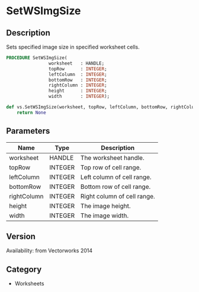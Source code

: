 # SetWSImgSize

## Description
Sets specified image size in specified worksheet cells.

```pascal
PROCEDURE SetWSImgSize(
				worksheet   : HANDLE;
				topRow      : INTEGER;
				leftColumn  : INTEGER;
				bottomRow   : INTEGER;
				rightColumn : INTEGER;
				height      : INTEGER;
				width       : INTEGER);
```

```python
def vs.SetWSImgSize(worksheet, topRow, leftColumn, bottomRow, rightColumn, height, width):
    return None
```

## Parameters
|Name|Type|Description|
|---|---|---|
|worksheet|HANDLE|The worksheet handle.|
|topRow|INTEGER|Top row of cell range.|
|leftColumn|INTEGER|Left column of cell range.|
|bottomRow|INTEGER|Bottom row of cell range.|
|rightColumn|INTEGER|Right column of cell range.|
|height|INTEGER|The image height.|
|width|INTEGER|The image width.|

## Version
Availability: from Vectorworks 2014

## Category
* Worksheets

